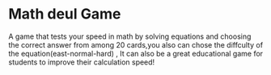 # Math deul Game

A game that tests your speed in math by solving equations and choosing the correct answer from among 20 cards,you also can chose the diffculty of the equation(east-normal-hard) , It can also be a great educational game for students to improve their calculation speed!
